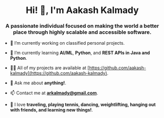 <h1 align="center">Hi! 👋, I'm Aakash Kalmady</h1>
<h3 align="center">A passionate individual focused on making the world a better place through highly scalable and accessible software.</h3>

- 🔭 I’m currently working on classified personal projects.

- 🌱 I’m currently learning **AI/ML**, **Python**, and **REST APIs in Java and Python**.

- 👨‍💻 All of my projects are available at [https://github.com/aakash-kalmady](https://github.com/aakash-kalmady).

- 💬 Ask me about **anything!**.

- 📫 Contact me at **arkalmady@gmail.com**.

- 🌊 I love **traveling, playing tennis, dancing, weightlifting, hanging out with friends, and learning new things!**.
